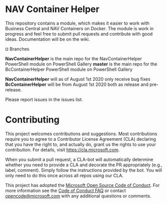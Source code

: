 # NAV Container Helper

This repository contains a module, which makes it easier to work with Business Central and NAV Containers on Docker.
The module is work in progress and feel free to submit pull requests and contribute with good ideas.
Documentation will be on the wiki.

¤ Branches

**NavContainerHelper** is the main repo for the NavContainerHelper PowerShell module on PowerShell Gallery
**master** is the main repo for the BcContainerHelper PowerShell module on PowerShell Gallery

**NavContainerHelper** will as of August 1st 2020 only receive bug fixes
**BcContainerHelper** will be from August 1st 2020 both as release and pre-release.

Please report issues in the issues list.

# Contributing

This project welcomes contributions and suggestions.  Most contributions require you to agree to a
Contributor License Agreement (CLA) declaring that you have the right to, and actually do, grant us
the rights to use your contribution. For details, visit https://cla.microsoft.com.

When you submit a pull request, a CLA-bot will automatically determine whether you need to provide
a CLA and decorate the PR appropriately (e.g., label, comment). Simply follow the instructions
provided by the bot. You will only need to do this once across all repos using our CLA.

This project has adopted the [Microsoft Open Source Code of Conduct](https://opensource.microsoft.com/codeofconduct/).
For more information see the [Code of Conduct FAQ](https://opensource.microsoft.com/codeofconduct/faq/) or
contact [opencode@microsoft.com](mailto:opencode@microsoft.com) with any additional questions or comments.
